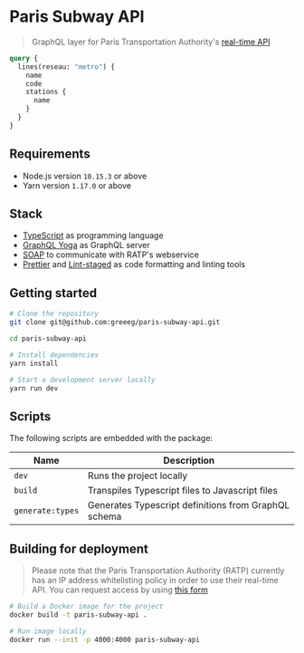 [github-actions-badge]: https://github.com/greeeg/paris-subway-api/workflows/Test/badge.svg
[typescript]: https://www.typescriptlang.org
[graphql-yoga]: https://github.com/prisma-labs/graphql-yoga
[soap]: https://github.com/vpulim/node-soap
[prettier]: https://prettier.io/
[lintstaged]: https://github.com/okonet/lint-staged
[storybook]: https://storybook.js.org/

# Paris Subway API

> GraphQL layer for Paris Transportation Authority's [real-time API](https://dataratp.opendatasoft.com/page/temps-reel/)

```graphql
query {
  lines(reseau: "metro") {
    name
    code
    stations {
      name
    }
  }
}
```

## Requirements

- Node.js version `10.15.3` or above
- Yarn version `1.17.0` or above

## Stack

- [TypeScript][typescript] as programming language
- [GraphQL Yoga][graphql-yoga] as GraphQL server
- [SOAP][soap] to communicate with RATP's webservice
- [Prettier][prettier] and [Lint-staged][lintstaged] as code formatting and linting tools

## Getting started

```sh
# Clone the repository
git clone git@github.com:greeeg/paris-subway-api.git

cd paris-subway-api

# Install dependencies
yarn install

# Start a development server locally
yarn run dev
```

## Scripts

The following scripts are embedded with the package:

| Name             | Description                                          |
| ---------------- | ---------------------------------------------------- |
| `dev`            | Runs the project locally                             |
| `build`          | Transpiles Typescript files to Javascript files      |
| `generate:types` | Generates Typescript definitions from GraphQL schema |

## Building for deployment

> Please note that the Paris Transportation Authority (RATP) currently has an IP address whitelisting policy in order to use their real-time API. You can request access by using [this form](https://data.ratp.fr/api/datasets/1.0/horaires-temps-reel/attachments/fo_inscription_pdf/)

```sh
# Build a Docker image for the project
docker build -t paris-subway-api .

# Run image locally
docker run --init -p 4000:4000 paris-subway-api
```
